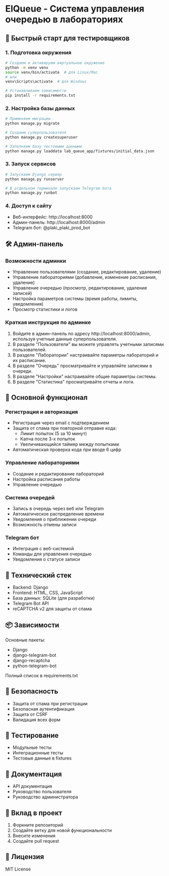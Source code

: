 # ElQueue - Система управления очередью в лабораториях

## 🚀 Быстрый старт для тестировщиков

### 1. Подготовка окружения
```bash
# Создаем и активируем виртуальное окружение
python -m venv venv
source venv/bin/activate  # для Linux/Mac
# или
venv\Scripts\activate  # для Windows

# Устанавливаем зависимости
pip install -r requirements.txt
```

### 2. Настройка базы данных
```bash
# Применяем миграции
python manage.py migrate

# Создаем суперпользователя
python manage.py createsuperuser

# Заполняем базу тестовыми данными
python manage.py loaddata lab_queue_app/fixtures/initial_data.json
```

### 3. Запуск сервисов
```bash
# Запускаем Django сервер
python manage.py runserver

# В отдельном терминале запускаем Telegram бота
python manage.py runbot
```

### 4. Доступ к сайту
- Веб-интерфейс: http://localhost:8000
- Админ-панель: http://localhost:8000/admin
- Telegram бот: @plaki_plaki_prod_bot

## 🛠️ Админ-панель

### Возможности админки
- Управление пользователями (создание, редактирование, удаление)
- Управление лабораториями (добавление, изменение расписания, удаление)
- Управление очередью (просмотр, редактирование, удаление записей)
- Настройка параметров системы (время работы, лимиты, уведомления)
- Просмотр статистики и логов

### Краткая инструкция по админке
1. Войдите в админ-панель по адресу http://localhost:8000/admin, используя учетные данные суперпользователя.
2. В разделе "Пользователи" вы можете управлять учетными записями пользователей.
3. В разделе "Лаборатории" настраивайте параметры лабораторий и их расписание.
4. В разделе "Очередь" просматривайте и управляйте записями в очереди.
5. В разделе "Настройки" настраивайте общие параметры системы.
6. В разделе "Статистика" просматривайте отчеты и логи.

## 📱 Основной функционал

### Регистрация и авторизация
- Регистрация через email с подтверждением
- Защита от спама при повторной отправке кода:
  - Лимит попыток (5 за 10 минут)
  - Капча после 3-х попыток
  - Увеличивающийся таймер между попытками
- Автоматическая проверка кода при вводе 6 цифр

### Управление лабораториями
- Создание и редактирование лабораторий
- Настройка расписания работы
- Управление очередью

### Система очередей
- Запись в очередь через веб или Telegram
- Автоматическое распределение времени
- Уведомления о приближении очереди
- Возможность отмены записи

### Telegram бот
- Интеграция с веб-системой
- Команды для управления очередью
- Уведомления о статусе записи

## 🔧 Технический стек
- Backend: Django
- Frontend: HTML, CSS, JavaScript
- База данных: SQLite (для разработки)
- Telegram Bot API
- reCAPTCHA v2 для защиты от спама

## 📦 Зависимости
Основные пакеты:
- Django
- django-telegram-bot
- django-recaptcha
- python-telegram-bot

Полный список в requirements.txt

## 🔐 Безопасность
- Защита от спама при регистрации
- Безопасная аутентификация
- Защита от CSRF
- Валидация всех форм

## 🎯 Тестирование
- Модульные тесты
- Интеграционные тесты
- Тестовые данные в fixtures

## 📝 Документация
- API документация
- Руководство пользователя
- Руководство администратора

## 🤝 Вклад в проект
1. Форкните репозиторий
2. Создайте ветку для новой функциональности
3. Внесите изменения
4. Создайте pull request

## 📄 Лицензия
MIT License 